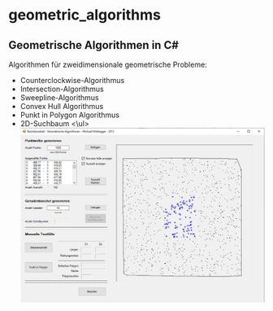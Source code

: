 # geometric_algorithms
Geometrische Algorithmen in C#
---------------------------------------------------------------------------------------

Algorithmen für zweidimensionale geometrische Probleme:
<ul>
	<li>Counterclockwise-Algorithmus
	<li>Intersection-Algorithmus
	<li>Sweepline-Algorithmus
	<li>Convex Hull Algorithmus
	<li>Punkt in Polygon Algorithmus
	<li>2D-Suchbaum
<\ul>


<img src="images/image1.png" width="650">
<BR/>